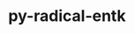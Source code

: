 ---
title: "py-radical-entk"
layout: cache
categories: [package, develop]
meta: {"versions": ["1.20.0"], "compilers": ["gcc@=11.1.0", "gcc@=11.4.0", "gcc@=9.4.0", "oneapi@=2023.2.0", "oneapi@=2023.2.1"], "oss": ["ubuntu20.04"], "platforms": ["linux"], "targets": ["aarch64", "neoverse_v1", "ppc64le", "x86_64_v3"], "stacks": ["e4s", "e4s-arm", "e4s-neoverse_v1", "e4s-oneapi", "e4s-power", "root"], "num_specs": 84, "num_specs_by_stack": {"root": 84, "e4s-arm": 12, "e4s-neoverse_v1": 10, "e4s-power": 21, "e4s": 20, "e4s-oneapi": 21}}
spec_details: [{"hash": "2atcaz26t37fawydlsmq22tgqzfevmzo", "compiler": "gcc@=11.4.0", "versions": ["1.20.0"], "os": "ubuntu20.04", "platform": "linux", "target": "aarch64", "variants": ["build_system=python_pip"], "stacks": ["root", "e4s-arm"], "size": "-", "tarball": "https://binaries.spack.io/develop/build_cache/linux-ubuntu20.04-aarch64/gcc-11.4.0/py-radical-entk-1.20.0/linux-ubuntu20.04-aarch64-gcc-11.4.0-py-radical-entk-1.20.0-2atcaz26t37fawydlsmq22tgqzfevmzo.spack"}, {"hash": "yvgmrvaykqkd6vdc26kxtqqdxgnfwijg", "compiler": "gcc@=11.4.0", "versions": ["1.20.0"], "os": "ubuntu20.04", "platform": "linux", "target": "aarch64", "variants": ["build_system=python_pip"], "stacks": ["root", "e4s-arm"], "size": "-", "tarball": "https://binaries.spack.io/develop/build_cache/linux-ubuntu20.04-aarch64/gcc-11.4.0/py-radical-entk-1.20.0/linux-ubuntu20.04-aarch64-gcc-11.4.0-py-radical-entk-1.20.0-yvgmrvaykqkd6vdc26kxtqqdxgnfwijg.spack"}, {"hash": "snjye336urxi6zhfkrz4ekasv567vwhx", "compiler": "gcc@=11.4.0", "versions": ["1.20.0"], "os": "ubuntu20.04", "platform": "linux", "target": "aarch64", "variants": ["build_system=python_pip"], "stacks": ["root", "e4s-arm"], "size": "-", "tarball": "https://binaries.spack.io/develop/build_cache/linux-ubuntu20.04-aarch64/gcc-11.4.0/py-radical-entk-1.20.0/linux-ubuntu20.04-aarch64-gcc-11.4.0-py-radical-entk-1.20.0-snjye336urxi6zhfkrz4ekasv567vwhx.spack"}, {"hash": "lqyqi5zo7vmqokyrwbbpbesmgq3fi3fd", "compiler": "gcc@=11.4.0", "versions": ["1.20.0"], "os": "ubuntu20.04", "platform": "linux", "target": "aarch64", "variants": ["build_system=python_pip"], "stacks": ["root", "e4s-arm"], "size": "-", "tarball": "https://binaries.spack.io/develop/build_cache/linux-ubuntu20.04-aarch64/gcc-11.4.0/py-radical-entk-1.20.0/linux-ubuntu20.04-aarch64-gcc-11.4.0-py-radical-entk-1.20.0-lqyqi5zo7vmqokyrwbbpbesmgq3fi3fd.spack"}, {"hash": "xp5x6bobox7hvoopqjbqu7li66v5cyu2", "compiler": "gcc@=11.4.0", "versions": ["1.20.0"], "os": "ubuntu20.04", "platform": "linux", "target": "aarch64", "variants": ["build_system=python_pip"], "stacks": ["root", "e4s-arm"], "size": "-", "tarball": "https://binaries.spack.io/develop/build_cache/linux-ubuntu20.04-aarch64/gcc-11.4.0/py-radical-entk-1.20.0/linux-ubuntu20.04-aarch64-gcc-11.4.0-py-radical-entk-1.20.0-xp5x6bobox7hvoopqjbqu7li66v5cyu2.spack"}, {"hash": "jlwv5cdlczadoegfn5txq44ogr4vbx6w", "compiler": "gcc@=11.4.0", "versions": ["1.20.0"], "os": "ubuntu20.04", "platform": "linux", "target": "aarch64", "variants": ["build_system=python_pip"], "stacks": ["root", "e4s-arm"], "size": "-", "tarball": "https://binaries.spack.io/develop/build_cache/linux-ubuntu20.04-aarch64/gcc-11.4.0/py-radical-entk-1.20.0/linux-ubuntu20.04-aarch64-gcc-11.4.0-py-radical-entk-1.20.0-jlwv5cdlczadoegfn5txq44ogr4vbx6w.spack"}, {"hash": "sxqrx2nsdsxmtlb5kk3dooqopb3wtipe", "compiler": "gcc@=11.4.0", "versions": ["1.20.0"], "os": "ubuntu20.04", "platform": "linux", "target": "aarch64", "variants": ["build_system=python_pip"], "stacks": ["root", "e4s-arm"], "size": "-", "tarball": "https://binaries.spack.io/develop/build_cache/linux-ubuntu20.04-aarch64/gcc-11.4.0/py-radical-entk-1.20.0/linux-ubuntu20.04-aarch64-gcc-11.4.0-py-radical-entk-1.20.0-sxqrx2nsdsxmtlb5kk3dooqopb3wtipe.spack"}, {"hash": "pmf6kpc6d53l2ozotuirrq5ijpiau5mc", "compiler": "gcc@=11.4.0", "versions": ["1.20.0"], "os": "ubuntu20.04", "platform": "linux", "target": "aarch64", "variants": ["build_system=python_pip"], "stacks": ["root", "e4s-arm"], "size": "-", "tarball": "https://binaries.spack.io/develop/build_cache/linux-ubuntu20.04-aarch64/gcc-11.4.0/py-radical-entk-1.20.0/linux-ubuntu20.04-aarch64-gcc-11.4.0-py-radical-entk-1.20.0-pmf6kpc6d53l2ozotuirrq5ijpiau5mc.spack"}, {"hash": "foxf72jf67rnbb36jdz5wvmaqcamlo43", "compiler": "gcc@=11.4.0", "versions": ["1.20.0"], "os": "ubuntu20.04", "platform": "linux", "target": "aarch64", "variants": ["build_system=python_pip"], "stacks": ["root", "e4s-arm"], "size": "-", "tarball": "https://binaries.spack.io/develop/build_cache/linux-ubuntu20.04-aarch64/gcc-11.4.0/py-radical-entk-1.20.0/linux-ubuntu20.04-aarch64-gcc-11.4.0-py-radical-entk-1.20.0-foxf72jf67rnbb36jdz5wvmaqcamlo43.spack"}, {"hash": "3wsqdz7uyrhg5vnyopiusbesk227vtnu", "compiler": "gcc@=11.4.0", "versions": ["1.20.0"], "os": "ubuntu20.04", "platform": "linux", "target": "aarch64", "variants": ["build_system=python_pip"], "stacks": ["root", "e4s-arm"], "size": "-", "tarball": "https://binaries.spack.io/develop/build_cache/linux-ubuntu20.04-aarch64/gcc-11.4.0/py-radical-entk-1.20.0/linux-ubuntu20.04-aarch64-gcc-11.4.0-py-radical-entk-1.20.0-3wsqdz7uyrhg5vnyopiusbesk227vtnu.spack"}, {"hash": "tfkee2t5ymhr6va2pn4y7zave3nzoicv", "compiler": "gcc@=11.4.0", "versions": ["1.20.0"], "os": "ubuntu20.04", "platform": "linux", "target": "aarch64", "variants": ["build_system=python_pip"], "stacks": ["root", "e4s-arm"], "size": "-", "tarball": "https://binaries.spack.io/develop/build_cache/linux-ubuntu20.04-aarch64/gcc-11.4.0/py-radical-entk-1.20.0/linux-ubuntu20.04-aarch64-gcc-11.4.0-py-radical-entk-1.20.0-tfkee2t5ymhr6va2pn4y7zave3nzoicv.spack"}, {"hash": "aen3haz32nrrwetinis7a2taehp2fieu", "compiler": "gcc@=11.4.0", "versions": ["1.20.0"], "os": "ubuntu20.04", "platform": "linux", "target": "aarch64", "variants": ["build_system=python_pip"], "stacks": ["root", "e4s-arm"], "size": "-", "tarball": "https://binaries.spack.io/develop/build_cache/linux-ubuntu20.04-aarch64/gcc-11.4.0/py-radical-entk-1.20.0/linux-ubuntu20.04-aarch64-gcc-11.4.0-py-radical-entk-1.20.0-aen3haz32nrrwetinis7a2taehp2fieu.spack"}, {"hash": "axdxrfrq7xbktaomrxla65an62id6dbg", "compiler": "gcc@=11.4.0", "versions": ["1.20.0"], "os": "ubuntu20.04", "platform": "linux", "target": "neoverse_v1", "variants": ["build_system=python_pip"], "stacks": ["root", "e4s-neoverse_v1"], "size": "-", "tarball": "https://binaries.spack.io/develop/build_cache/linux-ubuntu20.04-neoverse_v1/gcc-11.4.0/py-radical-entk-1.20.0/linux-ubuntu20.04-neoverse_v1-gcc-11.4.0-py-radical-entk-1.20.0-axdxrfrq7xbktaomrxla65an62id6dbg.spack"}, {"hash": "zxhwxa3debe42p2apt2cai2kyerduiwy", "compiler": "gcc@=11.4.0", "versions": ["1.20.0"], "os": "ubuntu20.04", "platform": "linux", "target": "neoverse_v1", "variants": ["build_system=python_pip"], "stacks": ["root", "e4s-neoverse_v1"], "size": "-", "tarball": "https://binaries.spack.io/develop/build_cache/linux-ubuntu20.04-neoverse_v1/gcc-11.4.0/py-radical-entk-1.20.0/linux-ubuntu20.04-neoverse_v1-gcc-11.4.0-py-radical-entk-1.20.0-zxhwxa3debe42p2apt2cai2kyerduiwy.spack"}, {"hash": "u7qpsoi7q5ku7l3p6kyvjmcizl2f4eqe", "compiler": "gcc@=11.4.0", "versions": ["1.20.0"], "os": "ubuntu20.04", "platform": "linux", "target": "neoverse_v1", "variants": ["build_system=python_pip"], "stacks": ["root", "e4s-neoverse_v1"], "size": "-", "tarball": "https://binaries.spack.io/develop/build_cache/linux-ubuntu20.04-neoverse_v1/gcc-11.4.0/py-radical-entk-1.20.0/linux-ubuntu20.04-neoverse_v1-gcc-11.4.0-py-radical-entk-1.20.0-u7qpsoi7q5ku7l3p6kyvjmcizl2f4eqe.spack"}, {"hash": "sioaqjwuouripxbvzelmsad3n7gjl5tz", "compiler": "gcc@=11.4.0", "versions": ["1.20.0"], "os": "ubuntu20.04", "platform": "linux", "target": "neoverse_v1", "variants": ["build_system=python_pip"], "stacks": ["root", "e4s-neoverse_v1"], "size": "-", "tarball": "https://binaries.spack.io/develop/build_cache/linux-ubuntu20.04-neoverse_v1/gcc-11.4.0/py-radical-entk-1.20.0/linux-ubuntu20.04-neoverse_v1-gcc-11.4.0-py-radical-entk-1.20.0-sioaqjwuouripxbvzelmsad3n7gjl5tz.spack"}, {"hash": "7cnkt5ipg3sc4oql2c4or7ngmfdaeczh", "compiler": "gcc@=11.4.0", "versions": ["1.20.0"], "os": "ubuntu20.04", "platform": "linux", "target": "neoverse_v1", "variants": ["build_system=python_pip"], "stacks": ["root", "e4s-neoverse_v1"], "size": "-", "tarball": "https://binaries.spack.io/develop/build_cache/linux-ubuntu20.04-neoverse_v1/gcc-11.4.0/py-radical-entk-1.20.0/linux-ubuntu20.04-neoverse_v1-gcc-11.4.0-py-radical-entk-1.20.0-7cnkt5ipg3sc4oql2c4or7ngmfdaeczh.spack"}, {"hash": "6gw7i27mvbmjrikov55dcvsbzsji5idy", "compiler": "gcc@=11.4.0", "versions": ["1.20.0"], "os": "ubuntu20.04", "platform": "linux", "target": "neoverse_v1", "variants": ["build_system=python_pip"], "stacks": ["root", "e4s-neoverse_v1"], "size": "-", "tarball": "https://binaries.spack.io/develop/build_cache/linux-ubuntu20.04-neoverse_v1/gcc-11.4.0/py-radical-entk-1.20.0/linux-ubuntu20.04-neoverse_v1-gcc-11.4.0-py-radical-entk-1.20.0-6gw7i27mvbmjrikov55dcvsbzsji5idy.spack"}, {"hash": "jxsu547vvyjmconmh6etpe4cjqctdlr6", "compiler": "gcc@=11.4.0", "versions": ["1.20.0"], "os": "ubuntu20.04", "platform": "linux", "target": "neoverse_v1", "variants": ["build_system=python_pip"], "stacks": ["root", "e4s-neoverse_v1"], "size": "-", "tarball": "https://binaries.spack.io/develop/build_cache/linux-ubuntu20.04-neoverse_v1/gcc-11.4.0/py-radical-entk-1.20.0/linux-ubuntu20.04-neoverse_v1-gcc-11.4.0-py-radical-entk-1.20.0-jxsu547vvyjmconmh6etpe4cjqctdlr6.spack"}, {"hash": "eras6gk3nul3bltugnrp2kz3ke5twomy", "compiler": "gcc@=11.4.0", "versions": ["1.20.0"], "os": "ubuntu20.04", "platform": "linux", "target": "neoverse_v1", "variants": ["build_system=python_pip"], "stacks": ["root", "e4s-neoverse_v1"], "size": "-", "tarball": "https://binaries.spack.io/develop/build_cache/linux-ubuntu20.04-neoverse_v1/gcc-11.4.0/py-radical-entk-1.20.0/linux-ubuntu20.04-neoverse_v1-gcc-11.4.0-py-radical-entk-1.20.0-eras6gk3nul3bltugnrp2kz3ke5twomy.spack"}, {"hash": "zyeseljmd2lyw4dmouvngxp74ip5hr2n", "compiler": "gcc@=11.4.0", "versions": ["1.20.0"], "os": "ubuntu20.04", "platform": "linux", "target": "neoverse_v1", "variants": ["build_system=python_pip"], "stacks": ["root", "e4s-neoverse_v1"], "size": "-", "tarball": "https://binaries.spack.io/develop/build_cache/linux-ubuntu20.04-neoverse_v1/gcc-11.4.0/py-radical-entk-1.20.0/linux-ubuntu20.04-neoverse_v1-gcc-11.4.0-py-radical-entk-1.20.0-zyeseljmd2lyw4dmouvngxp74ip5hr2n.spack"}, {"hash": "n74ivod5yzuhmti46m2dqohm7mcwfki7", "compiler": "gcc@=11.4.0", "versions": ["1.20.0"], "os": "ubuntu20.04", "platform": "linux", "target": "neoverse_v1", "variants": ["build_system=python_pip"], "stacks": ["root", "e4s-neoverse_v1"], "size": "-", "tarball": "https://binaries.spack.io/develop/build_cache/linux-ubuntu20.04-neoverse_v1/gcc-11.4.0/py-radical-entk-1.20.0/linux-ubuntu20.04-neoverse_v1-gcc-11.4.0-py-radical-entk-1.20.0-n74ivod5yzuhmti46m2dqohm7mcwfki7.spack"}, {"hash": "jxfqzfvaer2pt4ouqjfetnr2wvjfuaqi", "compiler": "gcc@=11.1.0", "versions": ["1.20.0"], "os": "ubuntu20.04", "platform": "linux", "target": "ppc64le", "variants": ["build_system=python_pip"], "stacks": ["e4s-power", "root"], "size": "-", "tarball": "https://binaries.spack.io/develop/build_cache/linux-ubuntu20.04-ppc64le/gcc-11.1.0/py-radical-entk-1.20.0/linux-ubuntu20.04-ppc64le-gcc-11.1.0-py-radical-entk-1.20.0-jxfqzfvaer2pt4ouqjfetnr2wvjfuaqi.spack"}, {"hash": "a2vfzaqtlbcudt3drddtwfdwck62afu2", "compiler": "gcc@=9.4.0", "versions": ["1.20.0"], "os": "ubuntu20.04", "platform": "linux", "target": "ppc64le", "variants": ["build_system=python_pip"], "stacks": ["e4s-power", "root"], "size": "-", "tarball": "https://binaries.spack.io/develop/build_cache/linux-ubuntu20.04-ppc64le/gcc-9.4.0/py-radical-entk-1.20.0/linux-ubuntu20.04-ppc64le-gcc-9.4.0-py-radical-entk-1.20.0-a2vfzaqtlbcudt3drddtwfdwck62afu2.spack"}, {"hash": "4h5bwuyre6t7furxux6h6zkupikzymce", "compiler": "gcc@=9.4.0", "versions": ["1.20.0"], "os": "ubuntu20.04", "platform": "linux", "target": "ppc64le", "variants": ["build_system=python_pip"], "stacks": ["e4s-power", "root"], "size": "-", "tarball": "https://binaries.spack.io/develop/build_cache/linux-ubuntu20.04-ppc64le/gcc-9.4.0/py-radical-entk-1.20.0/linux-ubuntu20.04-ppc64le-gcc-9.4.0-py-radical-entk-1.20.0-4h5bwuyre6t7furxux6h6zkupikzymce.spack"}, {"hash": "u6j4wcwkh62io35trdt7qmyhuw74ghyg", "compiler": "gcc@=9.4.0", "versions": ["1.20.0"], "os": "ubuntu20.04", "platform": "linux", "target": "ppc64le", "variants": ["build_system=python_pip"], "stacks": ["e4s-power", "root"], "size": "-", "tarball": "https://binaries.spack.io/develop/build_cache/linux-ubuntu20.04-ppc64le/gcc-9.4.0/py-radical-entk-1.20.0/linux-ubuntu20.04-ppc64le-gcc-9.4.0-py-radical-entk-1.20.0-u6j4wcwkh62io35trdt7qmyhuw74ghyg.spack"}, {"hash": "iyfwxpqvliva5zfbn5dnao76r3dpptjj", "compiler": "gcc@=9.4.0", "versions": ["1.20.0"], "os": "ubuntu20.04", "platform": "linux", "target": "ppc64le", "variants": ["build_system=python_pip"], "stacks": ["e4s-power", "root"], "size": "-", "tarball": "https://binaries.spack.io/develop/build_cache/linux-ubuntu20.04-ppc64le/gcc-9.4.0/py-radical-entk-1.20.0/linux-ubuntu20.04-ppc64le-gcc-9.4.0-py-radical-entk-1.20.0-iyfwxpqvliva5zfbn5dnao76r3dpptjj.spack"}, {"hash": "yimsnbfnep657xj7ycw7ltimyaqcdeak", "compiler": "gcc@=9.4.0", "versions": ["1.20.0"], "os": "ubuntu20.04", "platform": "linux", "target": "ppc64le", "variants": ["build_system=python_pip"], "stacks": ["e4s-power", "root"], "size": "-", "tarball": "https://binaries.spack.io/develop/build_cache/linux-ubuntu20.04-ppc64le/gcc-9.4.0/py-radical-entk-1.20.0/linux-ubuntu20.04-ppc64le-gcc-9.4.0-py-radical-entk-1.20.0-yimsnbfnep657xj7ycw7ltimyaqcdeak.spack"}, {"hash": "x7lkmcdysrvjlx6m3czvbi6gkir7zrnp", "compiler": "gcc@=9.4.0", "versions": ["1.20.0"], "os": "ubuntu20.04", "platform": "linux", "target": "ppc64le", "variants": ["build_system=python_pip"], "stacks": ["e4s-power", "root"], "size": "-", "tarball": "https://binaries.spack.io/develop/build_cache/linux-ubuntu20.04-ppc64le/gcc-9.4.0/py-radical-entk-1.20.0/linux-ubuntu20.04-ppc64le-gcc-9.4.0-py-radical-entk-1.20.0-x7lkmcdysrvjlx6m3czvbi6gkir7zrnp.spack"}, {"hash": "vt236thlgnjdgnay4nxibejot7cxdqc4", "compiler": "gcc@=9.4.0", "versions": ["1.20.0"], "os": "ubuntu20.04", "platform": "linux", "target": "ppc64le", "variants": ["build_system=python_pip"], "stacks": ["e4s-power", "root"], "size": "-", "tarball": "https://binaries.spack.io/develop/build_cache/linux-ubuntu20.04-ppc64le/gcc-9.4.0/py-radical-entk-1.20.0/linux-ubuntu20.04-ppc64le-gcc-9.4.0-py-radical-entk-1.20.0-vt236thlgnjdgnay4nxibejot7cxdqc4.spack"}, {"hash": "ltf7nhxvv6drns7pt6u7uansymksup3p", "compiler": "gcc@=9.4.0", "versions": ["1.20.0"], "os": "ubuntu20.04", "platform": "linux", "target": "ppc64le", "variants": ["build_system=python_pip"], "stacks": ["e4s-power", "root"], "size": "-", "tarball": "https://binaries.spack.io/develop/build_cache/linux-ubuntu20.04-ppc64le/gcc-9.4.0/py-radical-entk-1.20.0/linux-ubuntu20.04-ppc64le-gcc-9.4.0-py-radical-entk-1.20.0-ltf7nhxvv6drns7pt6u7uansymksup3p.spack"}, {"hash": "ckllmxseexla7lls7ousy2hfmaas3vnn", "compiler": "gcc@=9.4.0", "versions": ["1.20.0"], "os": "ubuntu20.04", "platform": "linux", "target": "ppc64le", "variants": ["build_system=python_pip"], "stacks": ["e4s-power", "root"], "size": "-", "tarball": "https://binaries.spack.io/develop/build_cache/linux-ubuntu20.04-ppc64le/gcc-9.4.0/py-radical-entk-1.20.0/linux-ubuntu20.04-ppc64le-gcc-9.4.0-py-radical-entk-1.20.0-ckllmxseexla7lls7ousy2hfmaas3vnn.spack"}, {"hash": "hwfzxzqr3sdtexn4yrufeifjgkzp3wyw", "compiler": "gcc@=9.4.0", "versions": ["1.20.0"], "os": "ubuntu20.04", "platform": "linux", "target": "ppc64le", "variants": ["build_system=python_pip"], "stacks": ["e4s-power", "root"], "size": "-", "tarball": "https://binaries.spack.io/develop/build_cache/linux-ubuntu20.04-ppc64le/gcc-9.4.0/py-radical-entk-1.20.0/linux-ubuntu20.04-ppc64le-gcc-9.4.0-py-radical-entk-1.20.0-hwfzxzqr3sdtexn4yrufeifjgkzp3wyw.spack"}, {"hash": "xsehw2avxto5egiprlipdncoflvtpy33", "compiler": "gcc@=9.4.0", "versions": ["1.20.0"], "os": "ubuntu20.04", "platform": "linux", "target": "ppc64le", "variants": ["build_system=python_pip"], "stacks": ["e4s-power", "root"], "size": "-", "tarball": "https://binaries.spack.io/develop/build_cache/linux-ubuntu20.04-ppc64le/gcc-9.4.0/py-radical-entk-1.20.0/linux-ubuntu20.04-ppc64le-gcc-9.4.0-py-radical-entk-1.20.0-xsehw2avxto5egiprlipdncoflvtpy33.spack"}, {"hash": "iiiessfyqiupxbnmqnoj2q4vvzc6t7n2", "compiler": "gcc@=9.4.0", "versions": ["1.20.0"], "os": "ubuntu20.04", "platform": "linux", "target": "ppc64le", "variants": ["build_system=python_pip"], "stacks": ["e4s-power", "root"], "size": "-", "tarball": "https://binaries.spack.io/develop/build_cache/linux-ubuntu20.04-ppc64le/gcc-9.4.0/py-radical-entk-1.20.0/linux-ubuntu20.04-ppc64le-gcc-9.4.0-py-radical-entk-1.20.0-iiiessfyqiupxbnmqnoj2q4vvzc6t7n2.spack"}, {"hash": "kzi5bnbuq3gkjui4y2rda5om2gkwgmqu", "compiler": "gcc@=9.4.0", "versions": ["1.20.0"], "os": "ubuntu20.04", "platform": "linux", "target": "ppc64le", "variants": ["build_system=python_pip"], "stacks": ["e4s-power", "root"], "size": "-", "tarball": "https://binaries.spack.io/develop/build_cache/linux-ubuntu20.04-ppc64le/gcc-9.4.0/py-radical-entk-1.20.0/linux-ubuntu20.04-ppc64le-gcc-9.4.0-py-radical-entk-1.20.0-kzi5bnbuq3gkjui4y2rda5om2gkwgmqu.spack"}, {"hash": "vsnfx4kqfqe45bpoftmouzurpcqlrwgf", "compiler": "gcc@=9.4.0", "versions": ["1.20.0"], "os": "ubuntu20.04", "platform": "linux", "target": "ppc64le", "variants": ["build_system=python_pip"], "stacks": ["e4s-power", "root"], "size": "-", "tarball": "https://binaries.spack.io/develop/build_cache/linux-ubuntu20.04-ppc64le/gcc-9.4.0/py-radical-entk-1.20.0/linux-ubuntu20.04-ppc64le-gcc-9.4.0-py-radical-entk-1.20.0-vsnfx4kqfqe45bpoftmouzurpcqlrwgf.spack"}, {"hash": "zjsgds2themnzsrq6md3um4v25uaegrq", "compiler": "gcc@=9.4.0", "versions": ["1.20.0"], "os": "ubuntu20.04", "platform": "linux", "target": "ppc64le", "variants": ["build_system=python_pip"], "stacks": ["e4s-power", "root"], "size": "-", "tarball": "https://binaries.spack.io/develop/build_cache/linux-ubuntu20.04-ppc64le/gcc-9.4.0/py-radical-entk-1.20.0/linux-ubuntu20.04-ppc64le-gcc-9.4.0-py-radical-entk-1.20.0-zjsgds2themnzsrq6md3um4v25uaegrq.spack"}, {"hash": "pka5yxqxh6yxr6ksnqosl3sdkwpvvwwl", "compiler": "gcc@=9.4.0", "versions": ["1.20.0"], "os": "ubuntu20.04", "platform": "linux", "target": "ppc64le", "variants": ["build_system=python_pip"], "stacks": ["e4s-power", "root"], "size": "-", "tarball": "https://binaries.spack.io/develop/build_cache/linux-ubuntu20.04-ppc64le/gcc-9.4.0/py-radical-entk-1.20.0/linux-ubuntu20.04-ppc64le-gcc-9.4.0-py-radical-entk-1.20.0-pka5yxqxh6yxr6ksnqosl3sdkwpvvwwl.spack"}, {"hash": "hzdwik4ib5szcs6lbxj6l4h7wzsu5hlr", "compiler": "gcc@=9.4.0", "versions": ["1.20.0"], "os": "ubuntu20.04", "platform": "linux", "target": "ppc64le", "variants": ["build_system=python_pip"], "stacks": ["e4s-power", "root"], "size": "-", "tarball": "https://binaries.spack.io/develop/build_cache/linux-ubuntu20.04-ppc64le/gcc-9.4.0/py-radical-entk-1.20.0/linux-ubuntu20.04-ppc64le-gcc-9.4.0-py-radical-entk-1.20.0-hzdwik4ib5szcs6lbxj6l4h7wzsu5hlr.spack"}, {"hash": "nbiiioezejnbzgjzibu7zbi67jy76bfl", "compiler": "gcc@=9.4.0", "versions": ["1.20.0"], "os": "ubuntu20.04", "platform": "linux", "target": "ppc64le", "variants": ["build_system=python_pip"], "stacks": ["e4s-power", "root"], "size": "-", "tarball": "https://binaries.spack.io/develop/build_cache/linux-ubuntu20.04-ppc64le/gcc-9.4.0/py-radical-entk-1.20.0/linux-ubuntu20.04-ppc64le-gcc-9.4.0-py-radical-entk-1.20.0-nbiiioezejnbzgjzibu7zbi67jy76bfl.spack"}, {"hash": "jd2obmhs2a7tn4dxkrtngreza7m6twab", "compiler": "gcc@=9.4.0", "versions": ["1.20.0"], "os": "ubuntu20.04", "platform": "linux", "target": "ppc64le", "variants": ["build_system=python_pip"], "stacks": ["e4s-power", "root"], "size": "-", "tarball": "https://binaries.spack.io/develop/build_cache/linux-ubuntu20.04-ppc64le/gcc-9.4.0/py-radical-entk-1.20.0/linux-ubuntu20.04-ppc64le-gcc-9.4.0-py-radical-entk-1.20.0-jd2obmhs2a7tn4dxkrtngreza7m6twab.spack"}, {"hash": "reizsz7pbz2cu7blorghup2r3wlti5qc", "compiler": "gcc@=9.4.0", "versions": ["1.20.0"], "os": "ubuntu20.04", "platform": "linux", "target": "ppc64le", "variants": ["build_system=python_pip"], "stacks": ["e4s-power", "root"], "size": "-", "tarball": "https://binaries.spack.io/develop/build_cache/linux-ubuntu20.04-ppc64le/gcc-9.4.0/py-radical-entk-1.20.0/linux-ubuntu20.04-ppc64le-gcc-9.4.0-py-radical-entk-1.20.0-reizsz7pbz2cu7blorghup2r3wlti5qc.spack"}, {"hash": "244eep6dwbsiirw5t3bp3hlverashwmb", "compiler": "gcc@=11.4.0", "versions": ["1.20.0"], "os": "ubuntu20.04", "platform": "linux", "target": "x86_64_v3", "variants": ["build_system=python_pip"], "stacks": ["e4s", "root"], "size": "-", "tarball": "https://binaries.spack.io/develop/build_cache/linux-ubuntu20.04-x86_64_v3/gcc-11.4.0/py-radical-entk-1.20.0/linux-ubuntu20.04-x86_64_v3-gcc-11.4.0-py-radical-entk-1.20.0-244eep6dwbsiirw5t3bp3hlverashwmb.spack"}, {"hash": "46k3vhpqisxb7tpayhmcdb3ldnrv5nln", "compiler": "gcc@=11.4.0", "versions": ["1.20.0"], "os": "ubuntu20.04", "platform": "linux", "target": "x86_64_v3", "variants": ["build_system=python_pip"], "stacks": ["e4s", "root"], "size": "-", "tarball": "https://binaries.spack.io/develop/build_cache/linux-ubuntu20.04-x86_64_v3/gcc-11.4.0/py-radical-entk-1.20.0/linux-ubuntu20.04-x86_64_v3-gcc-11.4.0-py-radical-entk-1.20.0-46k3vhpqisxb7tpayhmcdb3ldnrv5nln.spack"}, {"hash": "uyiqllnybeui6p3rr6qaoq6kbwyx5lcq", "compiler": "gcc@=11.4.0", "versions": ["1.20.0"], "os": "ubuntu20.04", "platform": "linux", "target": "x86_64_v3", "variants": ["build_system=python_pip"], "stacks": ["e4s", "root"], "size": "-", "tarball": "https://binaries.spack.io/develop/build_cache/linux-ubuntu20.04-x86_64_v3/gcc-11.4.0/py-radical-entk-1.20.0/linux-ubuntu20.04-x86_64_v3-gcc-11.4.0-py-radical-entk-1.20.0-uyiqllnybeui6p3rr6qaoq6kbwyx5lcq.spack"}, {"hash": "6752iysv7d4che46d5gzzorrf4mmx2cc", "compiler": "gcc@=11.4.0", "versions": ["1.20.0"], "os": "ubuntu20.04", "platform": "linux", "target": "x86_64_v3", "variants": ["build_system=python_pip"], "stacks": ["e4s", "root"], "size": "-", "tarball": "https://binaries.spack.io/develop/build_cache/linux-ubuntu20.04-x86_64_v3/gcc-11.4.0/py-radical-entk-1.20.0/linux-ubuntu20.04-x86_64_v3-gcc-11.4.0-py-radical-entk-1.20.0-6752iysv7d4che46d5gzzorrf4mmx2cc.spack"}, {"hash": "top5rlv2qgwgialbcniakb5ftr66tw4v", "compiler": "gcc@=11.4.0", "versions": ["1.20.0"], "os": "ubuntu20.04", "platform": "linux", "target": "x86_64_v3", "variants": ["build_system=python_pip"], "stacks": ["e4s", "root"], "size": "-", "tarball": "https://binaries.spack.io/develop/build_cache/linux-ubuntu20.04-x86_64_v3/gcc-11.4.0/py-radical-entk-1.20.0/linux-ubuntu20.04-x86_64_v3-gcc-11.4.0-py-radical-entk-1.20.0-top5rlv2qgwgialbcniakb5ftr66tw4v.spack"}, {"hash": "5zfv45fzed6gvf3lp7cfq26j4ghbcom3", "compiler": "gcc@=11.4.0", "versions": ["1.20.0"], "os": "ubuntu20.04", "platform": "linux", "target": "x86_64_v3", "variants": ["build_system=python_pip"], "stacks": ["e4s", "root"], "size": "-", "tarball": "https://binaries.spack.io/develop/build_cache/linux-ubuntu20.04-x86_64_v3/gcc-11.4.0/py-radical-entk-1.20.0/linux-ubuntu20.04-x86_64_v3-gcc-11.4.0-py-radical-entk-1.20.0-5zfv45fzed6gvf3lp7cfq26j4ghbcom3.spack"}, {"hash": "cvh6jcx4q3zju5jxozrewblxoh6jnqqj", "compiler": "gcc@=11.4.0", "versions": ["1.20.0"], "os": "ubuntu20.04", "platform": "linux", "target": "x86_64_v3", "variants": ["build_system=python_pip"], "stacks": ["e4s", "root"], "size": "-", "tarball": "https://binaries.spack.io/develop/build_cache/linux-ubuntu20.04-x86_64_v3/gcc-11.4.0/py-radical-entk-1.20.0/linux-ubuntu20.04-x86_64_v3-gcc-11.4.0-py-radical-entk-1.20.0-cvh6jcx4q3zju5jxozrewblxoh6jnqqj.spack"}, {"hash": "7oeuznaacgzo3gqn4gzl2oncflhgzddo", "compiler": "gcc@=11.4.0", "versions": ["1.20.0"], "os": "ubuntu20.04", "platform": "linux", "target": "x86_64_v3", "variants": ["build_system=python_pip"], "stacks": ["e4s", "root"], "size": "-", "tarball": "https://binaries.spack.io/develop/build_cache/linux-ubuntu20.04-x86_64_v3/gcc-11.4.0/py-radical-entk-1.20.0/linux-ubuntu20.04-x86_64_v3-gcc-11.4.0-py-radical-entk-1.20.0-7oeuznaacgzo3gqn4gzl2oncflhgzddo.spack"}, {"hash": "jai24bbdjohu76wixdwsg6fdxbghij3k", "compiler": "gcc@=11.4.0", "versions": ["1.20.0"], "os": "ubuntu20.04", "platform": "linux", "target": "x86_64_v3", "variants": ["build_system=python_pip"], "stacks": ["e4s", "root"], "size": "-", "tarball": "https://binaries.spack.io/develop/build_cache/linux-ubuntu20.04-x86_64_v3/gcc-11.4.0/py-radical-entk-1.20.0/linux-ubuntu20.04-x86_64_v3-gcc-11.4.0-py-radical-entk-1.20.0-jai24bbdjohu76wixdwsg6fdxbghij3k.spack"}, {"hash": "4e5k27vndyrlgongk3xl56dfgav6yoqt", "compiler": "gcc@=11.4.0", "versions": ["1.20.0"], "os": "ubuntu20.04", "platform": "linux", "target": "x86_64_v3", "variants": ["build_system=python_pip"], "stacks": ["e4s", "root"], "size": "-", "tarball": "https://binaries.spack.io/develop/build_cache/linux-ubuntu20.04-x86_64_v3/gcc-11.4.0/py-radical-entk-1.20.0/linux-ubuntu20.04-x86_64_v3-gcc-11.4.0-py-radical-entk-1.20.0-4e5k27vndyrlgongk3xl56dfgav6yoqt.spack"}, {"hash": "csz5ojtgv2yzlsao3vdxrdqtlv2padfk", "compiler": "gcc@=11.4.0", "versions": ["1.20.0"], "os": "ubuntu20.04", "platform": "linux", "target": "x86_64_v3", "variants": ["build_system=python_pip"], "stacks": ["e4s", "root"], "size": "-", "tarball": "https://binaries.spack.io/develop/build_cache/linux-ubuntu20.04-x86_64_v3/gcc-11.4.0/py-radical-entk-1.20.0/linux-ubuntu20.04-x86_64_v3-gcc-11.4.0-py-radical-entk-1.20.0-csz5ojtgv2yzlsao3vdxrdqtlv2padfk.spack"}, {"hash": "l4wmwsj7van5gtm4saybmnpr34hdjwhu", "compiler": "gcc@=11.4.0", "versions": ["1.20.0"], "os": "ubuntu20.04", "platform": "linux", "target": "x86_64_v3", "variants": ["build_system=python_pip"], "stacks": ["e4s", "root"], "size": "-", "tarball": "https://binaries.spack.io/develop/build_cache/linux-ubuntu20.04-x86_64_v3/gcc-11.4.0/py-radical-entk-1.20.0/linux-ubuntu20.04-x86_64_v3-gcc-11.4.0-py-radical-entk-1.20.0-l4wmwsj7van5gtm4saybmnpr34hdjwhu.spack"}, {"hash": "csqrdkeanqmb4foynelikgvoqrum6yqj", "compiler": "gcc@=11.4.0", "versions": ["1.20.0"], "os": "ubuntu20.04", "platform": "linux", "target": "x86_64_v3", "variants": ["build_system=python_pip"], "stacks": ["e4s", "root"], "size": "-", "tarball": "https://binaries.spack.io/develop/build_cache/linux-ubuntu20.04-x86_64_v3/gcc-11.4.0/py-radical-entk-1.20.0/linux-ubuntu20.04-x86_64_v3-gcc-11.4.0-py-radical-entk-1.20.0-csqrdkeanqmb4foynelikgvoqrum6yqj.spack"}, {"hash": "mned3yfelf5fxr32cft5ifjdundm3bok", "compiler": "gcc@=11.4.0", "versions": ["1.20.0"], "os": "ubuntu20.04", "platform": "linux", "target": "x86_64_v3", "variants": ["build_system=python_pip"], "stacks": ["e4s", "root"], "size": "-", "tarball": "https://binaries.spack.io/develop/build_cache/linux-ubuntu20.04-x86_64_v3/gcc-11.4.0/py-radical-entk-1.20.0/linux-ubuntu20.04-x86_64_v3-gcc-11.4.0-py-radical-entk-1.20.0-mned3yfelf5fxr32cft5ifjdundm3bok.spack"}, {"hash": "u52okcpf3hhfbmgnoqn5grm5a5wjwjbn", "compiler": "gcc@=11.4.0", "versions": ["1.20.0"], "os": "ubuntu20.04", "platform": "linux", "target": "x86_64_v3", "variants": ["build_system=python_pip"], "stacks": ["e4s", "root"], "size": "-", "tarball": "https://binaries.spack.io/develop/build_cache/linux-ubuntu20.04-x86_64_v3/gcc-11.4.0/py-radical-entk-1.20.0/linux-ubuntu20.04-x86_64_v3-gcc-11.4.0-py-radical-entk-1.20.0-u52okcpf3hhfbmgnoqn5grm5a5wjwjbn.spack"}, {"hash": "tr46fwolfim2dv5tgueam7phot5hczac", "compiler": "gcc@=11.4.0", "versions": ["1.20.0"], "os": "ubuntu20.04", "platform": "linux", "target": "x86_64_v3", "variants": ["build_system=python_pip"], "stacks": ["e4s", "root"], "size": "-", "tarball": "https://binaries.spack.io/develop/build_cache/linux-ubuntu20.04-x86_64_v3/gcc-11.4.0/py-radical-entk-1.20.0/linux-ubuntu20.04-x86_64_v3-gcc-11.4.0-py-radical-entk-1.20.0-tr46fwolfim2dv5tgueam7phot5hczac.spack"}, {"hash": "jf7cim55q5a5hab3mogsb4scncsaxyee", "compiler": "gcc@=11.4.0", "versions": ["1.20.0"], "os": "ubuntu20.04", "platform": "linux", "target": "x86_64_v3", "variants": ["build_system=python_pip"], "stacks": ["e4s", "root"], "size": "-", "tarball": "https://binaries.spack.io/develop/build_cache/linux-ubuntu20.04-x86_64_v3/gcc-11.4.0/py-radical-entk-1.20.0/linux-ubuntu20.04-x86_64_v3-gcc-11.4.0-py-radical-entk-1.20.0-jf7cim55q5a5hab3mogsb4scncsaxyee.spack"}, {"hash": "tnogin7fmgysyn3bm7lv4fwfrznvwwf4", "compiler": "gcc@=11.4.0", "versions": ["1.20.0"], "os": "ubuntu20.04", "platform": "linux", "target": "x86_64_v3", "variants": ["build_system=python_pip"], "stacks": ["e4s", "root"], "size": "-", "tarball": "https://binaries.spack.io/develop/build_cache/linux-ubuntu20.04-x86_64_v3/gcc-11.4.0/py-radical-entk-1.20.0/linux-ubuntu20.04-x86_64_v3-gcc-11.4.0-py-radical-entk-1.20.0-tnogin7fmgysyn3bm7lv4fwfrznvwwf4.spack"}, {"hash": "zocqyduzfu2h465swrk3kgzqjf5jp4ke", "compiler": "gcc@=11.4.0", "versions": ["1.20.0"], "os": "ubuntu20.04", "platform": "linux", "target": "x86_64_v3", "variants": ["build_system=python_pip"], "stacks": ["e4s", "root"], "size": "-", "tarball": "https://binaries.spack.io/develop/build_cache/linux-ubuntu20.04-x86_64_v3/gcc-11.4.0/py-radical-entk-1.20.0/linux-ubuntu20.04-x86_64_v3-gcc-11.4.0-py-radical-entk-1.20.0-zocqyduzfu2h465swrk3kgzqjf5jp4ke.spack"}, {"hash": "kfeekwll2wedmugqdyungivo7kto7p6e", "compiler": "gcc@=11.4.0", "versions": ["1.20.0"], "os": "ubuntu20.04", "platform": "linux", "target": "x86_64_v3", "variants": ["build_system=python_pip"], "stacks": ["e4s", "root"], "size": "-", "tarball": "https://binaries.spack.io/develop/build_cache/linux-ubuntu20.04-x86_64_v3/gcc-11.4.0/py-radical-entk-1.20.0/linux-ubuntu20.04-x86_64_v3-gcc-11.4.0-py-radical-entk-1.20.0-kfeekwll2wedmugqdyungivo7kto7p6e.spack"}, {"hash": "k2u5fed5mfh3et6ahxk2v3wkcv2xvzyu", "compiler": "oneapi@=2023.2.0", "versions": ["1.20.0"], "os": "ubuntu20.04", "platform": "linux", "target": "x86_64_v3", "variants": ["build_system=python_pip"], "stacks": ["e4s-oneapi", "root"], "size": "-", "tarball": "https://binaries.spack.io/develop/build_cache/linux-ubuntu20.04-x86_64_v3/oneapi-2023.2.0/py-radical-entk-1.20.0/linux-ubuntu20.04-x86_64_v3-oneapi-2023.2.0-py-radical-entk-1.20.0-k2u5fed5mfh3et6ahxk2v3wkcv2xvzyu.spack"}, {"hash": "neihlaj2yk3iurs4ijq5or6elaijfepx", "compiler": "oneapi@=2023.2.1", "versions": ["1.20.0"], "os": "ubuntu20.04", "platform": "linux", "target": "x86_64_v3", "variants": ["build_system=python_pip"], "stacks": ["e4s-oneapi", "root"], "size": "-", "tarball": "https://binaries.spack.io/develop/build_cache/linux-ubuntu20.04-x86_64_v3/oneapi-2023.2.1/py-radical-entk-1.20.0/linux-ubuntu20.04-x86_64_v3-oneapi-2023.2.1-py-radical-entk-1.20.0-neihlaj2yk3iurs4ijq5or6elaijfepx.spack"}, {"hash": "2jt4y6mhvm2eux3ac3zsglpk3hqqtnom", "compiler": "oneapi@=2023.2.1", "versions": ["1.20.0"], "os": "ubuntu20.04", "platform": "linux", "target": "x86_64_v3", "variants": ["build_system=python_pip"], "stacks": ["e4s-oneapi", "root"], "size": "-", "tarball": "https://binaries.spack.io/develop/build_cache/linux-ubuntu20.04-x86_64_v3/oneapi-2023.2.1/py-radical-entk-1.20.0/linux-ubuntu20.04-x86_64_v3-oneapi-2023.2.1-py-radical-entk-1.20.0-2jt4y6mhvm2eux3ac3zsglpk3hqqtnom.spack"}, {"hash": "z5x6ahielasyl4b2jdgfjruo5garbhxo", "compiler": "oneapi@=2023.2.1", "versions": ["1.20.0"], "os": "ubuntu20.04", "platform": "linux", "target": "x86_64_v3", "variants": ["build_system=python_pip"], "stacks": ["e4s-oneapi", "root"], "size": "-", "tarball": "https://binaries.spack.io/develop/build_cache/linux-ubuntu20.04-x86_64_v3/oneapi-2023.2.1/py-radical-entk-1.20.0/linux-ubuntu20.04-x86_64_v3-oneapi-2023.2.1-py-radical-entk-1.20.0-z5x6ahielasyl4b2jdgfjruo5garbhxo.spack"}, {"hash": "n2mqlsdgt3gbbxehx2gipkwnyff5hjr4", "compiler": "oneapi@=2023.2.1", "versions": ["1.20.0"], "os": "ubuntu20.04", "platform": "linux", "target": "x86_64_v3", "variants": ["build_system=python_pip"], "stacks": ["e4s-oneapi", "root"], "size": "-", "tarball": "https://binaries.spack.io/develop/build_cache/linux-ubuntu20.04-x86_64_v3/oneapi-2023.2.1/py-radical-entk-1.20.0/linux-ubuntu20.04-x86_64_v3-oneapi-2023.2.1-py-radical-entk-1.20.0-n2mqlsdgt3gbbxehx2gipkwnyff5hjr4.spack"}, {"hash": "nwerlelulf2lpiy5wgqsdosff5nyqvnh", "compiler": "oneapi@=2023.2.1", "versions": ["1.20.0"], "os": "ubuntu20.04", "platform": "linux", "target": "x86_64_v3", "variants": ["build_system=python_pip"], "stacks": ["e4s-oneapi", "root"], "size": "-", "tarball": "https://binaries.spack.io/develop/build_cache/linux-ubuntu20.04-x86_64_v3/oneapi-2023.2.1/py-radical-entk-1.20.0/linux-ubuntu20.04-x86_64_v3-oneapi-2023.2.1-py-radical-entk-1.20.0-nwerlelulf2lpiy5wgqsdosff5nyqvnh.spack"}, {"hash": "dzpdvfncxn74mtncebzhk7uowdyuhk6i", "compiler": "oneapi@=2023.2.1", "versions": ["1.20.0"], "os": "ubuntu20.04", "platform": "linux", "target": "x86_64_v3", "variants": ["build_system=python_pip"], "stacks": ["e4s-oneapi", "root"], "size": "-", "tarball": "https://binaries.spack.io/develop/build_cache/linux-ubuntu20.04-x86_64_v3/oneapi-2023.2.1/py-radical-entk-1.20.0/linux-ubuntu20.04-x86_64_v3-oneapi-2023.2.1-py-radical-entk-1.20.0-dzpdvfncxn74mtncebzhk7uowdyuhk6i.spack"}, {"hash": "dvfba7hdtyumfzsf52hae5tsscu4htgv", "compiler": "oneapi@=2023.2.1", "versions": ["1.20.0"], "os": "ubuntu20.04", "platform": "linux", "target": "x86_64_v3", "variants": ["build_system=python_pip"], "stacks": ["e4s-oneapi", "root"], "size": "-", "tarball": "https://binaries.spack.io/develop/build_cache/linux-ubuntu20.04-x86_64_v3/oneapi-2023.2.1/py-radical-entk-1.20.0/linux-ubuntu20.04-x86_64_v3-oneapi-2023.2.1-py-radical-entk-1.20.0-dvfba7hdtyumfzsf52hae5tsscu4htgv.spack"}, {"hash": "zt6kpl6teya2whpb23duua6gu5mxb3ye", "compiler": "oneapi@=2023.2.1", "versions": ["1.20.0"], "os": "ubuntu20.04", "platform": "linux", "target": "x86_64_v3", "variants": ["build_system=python_pip"], "stacks": ["e4s-oneapi", "root"], "size": "-", "tarball": "https://binaries.spack.io/develop/build_cache/linux-ubuntu20.04-x86_64_v3/oneapi-2023.2.1/py-radical-entk-1.20.0/linux-ubuntu20.04-x86_64_v3-oneapi-2023.2.1-py-radical-entk-1.20.0-zt6kpl6teya2whpb23duua6gu5mxb3ye.spack"}, {"hash": "b6l74swt72ez2im37j67r2epuvinjyw7", "compiler": "oneapi@=2023.2.1", "versions": ["1.20.0"], "os": "ubuntu20.04", "platform": "linux", "target": "x86_64_v3", "variants": ["build_system=python_pip"], "stacks": ["e4s-oneapi", "root"], "size": "-", "tarball": "https://binaries.spack.io/develop/build_cache/linux-ubuntu20.04-x86_64_v3/oneapi-2023.2.1/py-radical-entk-1.20.0/linux-ubuntu20.04-x86_64_v3-oneapi-2023.2.1-py-radical-entk-1.20.0-b6l74swt72ez2im37j67r2epuvinjyw7.spack"}, {"hash": "rrduui7hw64vl5eiri5zv5njtjycmizz", "compiler": "oneapi@=2023.2.1", "versions": ["1.20.0"], "os": "ubuntu20.04", "platform": "linux", "target": "x86_64_v3", "variants": ["build_system=python_pip"], "stacks": ["e4s-oneapi", "root"], "size": "-", "tarball": "https://binaries.spack.io/develop/build_cache/linux-ubuntu20.04-x86_64_v3/oneapi-2023.2.1/py-radical-entk-1.20.0/linux-ubuntu20.04-x86_64_v3-oneapi-2023.2.1-py-radical-entk-1.20.0-rrduui7hw64vl5eiri5zv5njtjycmizz.spack"}, {"hash": "g5jy4za7mnqaydlrj36oo6odvnbeb3z2", "compiler": "oneapi@=2023.2.1", "versions": ["1.20.0"], "os": "ubuntu20.04", "platform": "linux", "target": "x86_64_v3", "variants": ["build_system=python_pip"], "stacks": ["e4s-oneapi", "root"], "size": "-", "tarball": "https://binaries.spack.io/develop/build_cache/linux-ubuntu20.04-x86_64_v3/oneapi-2023.2.1/py-radical-entk-1.20.0/linux-ubuntu20.04-x86_64_v3-oneapi-2023.2.1-py-radical-entk-1.20.0-g5jy4za7mnqaydlrj36oo6odvnbeb3z2.spack"}, {"hash": "rrbw4pwrmkdivirilxbftqedrwrwlocq", "compiler": "oneapi@=2023.2.1", "versions": ["1.20.0"], "os": "ubuntu20.04", "platform": "linux", "target": "x86_64_v3", "variants": ["build_system=python_pip"], "stacks": ["e4s-oneapi", "root"], "size": "-", "tarball": "https://binaries.spack.io/develop/build_cache/linux-ubuntu20.04-x86_64_v3/oneapi-2023.2.1/py-radical-entk-1.20.0/linux-ubuntu20.04-x86_64_v3-oneapi-2023.2.1-py-radical-entk-1.20.0-rrbw4pwrmkdivirilxbftqedrwrwlocq.spack"}, {"hash": "olfgmacpvo7lfzqjnnnn5xo3zufina6w", "compiler": "oneapi@=2023.2.1", "versions": ["1.20.0"], "os": "ubuntu20.04", "platform": "linux", "target": "x86_64_v3", "variants": ["build_system=python_pip"], "stacks": ["e4s-oneapi", "root"], "size": "-", "tarball": "https://binaries.spack.io/develop/build_cache/linux-ubuntu20.04-x86_64_v3/oneapi-2023.2.1/py-radical-entk-1.20.0/linux-ubuntu20.04-x86_64_v3-oneapi-2023.2.1-py-radical-entk-1.20.0-olfgmacpvo7lfzqjnnnn5xo3zufina6w.spack"}, {"hash": "tdezf5crkk4e3tb2jd4ntqptcqwv2h6e", "compiler": "oneapi@=2023.2.1", "versions": ["1.20.0"], "os": "ubuntu20.04", "platform": "linux", "target": "x86_64_v3", "variants": ["build_system=python_pip"], "stacks": ["e4s-oneapi", "root"], "size": "-", "tarball": "https://binaries.spack.io/develop/build_cache/linux-ubuntu20.04-x86_64_v3/oneapi-2023.2.1/py-radical-entk-1.20.0/linux-ubuntu20.04-x86_64_v3-oneapi-2023.2.1-py-radical-entk-1.20.0-tdezf5crkk4e3tb2jd4ntqptcqwv2h6e.spack"}, {"hash": "7chy5a7k723p7npj5o65yvmgqujfcxan", "compiler": "oneapi@=2023.2.1", "versions": ["1.20.0"], "os": "ubuntu20.04", "platform": "linux", "target": "x86_64_v3", "variants": ["build_system=python_pip"], "stacks": ["e4s-oneapi", "root"], "size": "-", "tarball": "https://binaries.spack.io/develop/build_cache/linux-ubuntu20.04-x86_64_v3/oneapi-2023.2.1/py-radical-entk-1.20.0/linux-ubuntu20.04-x86_64_v3-oneapi-2023.2.1-py-radical-entk-1.20.0-7chy5a7k723p7npj5o65yvmgqujfcxan.spack"}, {"hash": "s2q3mrdeympxl6773277ft6kpgshgdsk", "compiler": "oneapi@=2023.2.1", "versions": ["1.20.0"], "os": "ubuntu20.04", "platform": "linux", "target": "x86_64_v3", "variants": ["build_system=python_pip"], "stacks": ["e4s-oneapi", "root"], "size": "-", "tarball": "https://binaries.spack.io/develop/build_cache/linux-ubuntu20.04-x86_64_v3/oneapi-2023.2.1/py-radical-entk-1.20.0/linux-ubuntu20.04-x86_64_v3-oneapi-2023.2.1-py-radical-entk-1.20.0-s2q3mrdeympxl6773277ft6kpgshgdsk.spack"}, {"hash": "w4mqsiafgh43yfcmb6ocd6yxony6hrlf", "compiler": "oneapi@=2023.2.1", "versions": ["1.20.0"], "os": "ubuntu20.04", "platform": "linux", "target": "x86_64_v3", "variants": ["build_system=python_pip"], "stacks": ["e4s-oneapi", "root"], "size": "-", "tarball": "https://binaries.spack.io/develop/build_cache/linux-ubuntu20.04-x86_64_v3/oneapi-2023.2.1/py-radical-entk-1.20.0/linux-ubuntu20.04-x86_64_v3-oneapi-2023.2.1-py-radical-entk-1.20.0-w4mqsiafgh43yfcmb6ocd6yxony6hrlf.spack"}, {"hash": "ln4fx6qj2c3wkibq4xz4p2yo7j733l2r", "compiler": "oneapi@=2023.2.1", "versions": ["1.20.0"], "os": "ubuntu20.04", "platform": "linux", "target": "x86_64_v3", "variants": ["build_system=python_pip"], "stacks": ["e4s-oneapi", "root"], "size": "-", "tarball": "https://binaries.spack.io/develop/build_cache/linux-ubuntu20.04-x86_64_v3/oneapi-2023.2.1/py-radical-entk-1.20.0/linux-ubuntu20.04-x86_64_v3-oneapi-2023.2.1-py-radical-entk-1.20.0-ln4fx6qj2c3wkibq4xz4p2yo7j733l2r.spack"}, {"hash": "7hwoluhyqbtnxirog4xrf5u5ilhoozuj", "compiler": "oneapi@=2023.2.1", "versions": ["1.20.0"], "os": "ubuntu20.04", "platform": "linux", "target": "x86_64_v3", "variants": ["build_system=python_pip"], "stacks": ["e4s-oneapi", "root"], "size": "-", "tarball": "https://binaries.spack.io/develop/build_cache/linux-ubuntu20.04-x86_64_v3/oneapi-2023.2.1/py-radical-entk-1.20.0/linux-ubuntu20.04-x86_64_v3-oneapi-2023.2.1-py-radical-entk-1.20.0-7hwoluhyqbtnxirog4xrf5u5ilhoozuj.spack"}, {"hash": "2umzdsyc746ew647qi47peclh5hzv3vt", "compiler": "oneapi@=2023.2.1", "versions": ["1.20.0"], "os": "ubuntu20.04", "platform": "linux", "target": "x86_64_v3", "variants": ["build_system=python_pip"], "stacks": ["e4s-oneapi", "root"], "size": "-", "tarball": "https://binaries.spack.io/develop/build_cache/linux-ubuntu20.04-x86_64_v3/oneapi-2023.2.1/py-radical-entk-1.20.0/linux-ubuntu20.04-x86_64_v3-oneapi-2023.2.1-py-radical-entk-1.20.0-2umzdsyc746ew647qi47peclh5hzv3vt.spack"}]
---